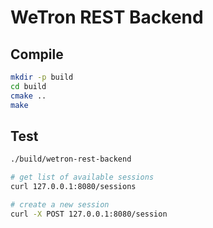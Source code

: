 # WeTron REST Backend

## Compile
```bash
mkdir -p build
cd build
cmake ..
make
```

## Test
```bash
./build/wetron-rest-backend
```

```bash
# get list of available sessions
curl 127.0.0.1:8080/sessions

# create a new session
curl -X POST 127.0.0.1:8080/session
```